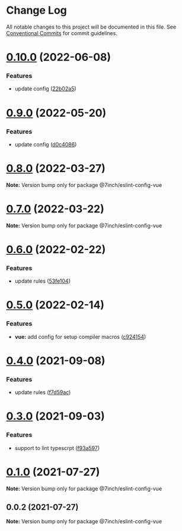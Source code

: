 # Change Log

All notable changes to this project will be documented in this file.
See [Conventional Commits](https://conventionalcommits.org) for commit guidelines.

# [0.10.0](https://github.com/lwy1010/eslint-config/compare/v0.9.0...v0.10.0) (2022-06-08)


### Features

* update config ([22b02a5](https://github.com/lwy1010/eslint-config/commit/22b02a513b465572e586de088b283306e92c3094))





# [0.9.0](https://github.com/lwy1010/eslint-config/compare/v0.8.0...v0.9.0) (2022-05-20)


### Features

* update config ([d0c4086](https://github.com/lwy1010/eslint-config/commit/d0c40863484910699ef2765f9087d6ad63c2faae))





# [0.8.0](https://github.com/lwy1010/eslint-config/compare/v0.7.0...v0.8.0) (2022-03-27)

**Note:** Version bump only for package @7inch/eslint-config-vue





# [0.7.0](https://github.com/lwy1010/eslint-config/compare/v0.6.0...v0.7.0) (2022-03-22)

**Note:** Version bump only for package @7inch/eslint-config-vue





# [0.6.0](https://github.com/lwy1010/eslint-config/compare/v0.5.0...v0.6.0) (2022-02-22)


### Features

* update rules ([53fe104](https://github.com/lwy1010/eslint-config/commit/53fe104b52912a78f33a07bc55258fbce65305f4))





# [0.5.0](https://github.com/lwy1010/eslint-config/compare/v0.4.0...v0.5.0) (2022-02-14)


### Features

* **vue:** add config for setup compiler macros ([c924154](https://github.com/lwy1010/eslint-config/commit/c9241546398a6803657761dc2eefdcbb5d22a1bb))





# [0.4.0](https://github.com/lwy1010/eslint-config/compare/v0.3.0...v0.4.0) (2021-09-08)


### Features

* update rules ([f7d59ac](https://github.com/lwy1010/eslint-config/commit/f7d59acb82d9f8562b0d4ec84905ac680dcb89b2))





# [0.3.0](https://github.com/lwy1010/eslint-config/compare/v0.1.0...v0.3.0) (2021-09-03)


### Features

* support to lint typescrpt ([f93a597](https://github.com/lwy1010/eslint-config/commit/f93a597126ff7e6561fb4fd5a5645dbcc3d26a1b))





# [0.1.0](https://github.com/7inch/eslint-config/compare/v0.0.2...v0.1.0) (2021-07-27)

**Note:** Version bump only for package @7inch/eslint-config-vue





## 0.0.2 (2021-07-27)

**Note:** Version bump only for package @7inch/eslint-config-vue
